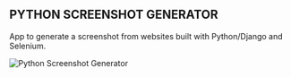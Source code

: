 PYTHON SCREENSHOT GENERATOR
--------

App to generate a screenshot from websites built with Python/Django and Selenium.

![Python Screenshot Generator](/static/img/python_screenshot_generator.png)
